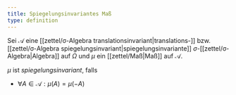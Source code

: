 ```yaml
---
title: Spiegelungsinvariantes Maß
type: definition
---
```


Sei $\mathcal{A}$ eine [[zettel/σ-Algebra translationsinvariant|translations-]] bzw. [[zettel/σ-Algebra spiegelungsinvariant|spiegelungsinvariante]] $\sigma$-[[zettel/σ-Algebra|Algebra]] auf $\Omega$ und $\mu$ ein [[zettel/Maß|Maß]] auf $\mathcal{A}$.

$\mu$ ist *spiegelungsinvariant*, falls
- $\forall A \in \mathcal{A} : \mu(A) = \mu(-A)$
